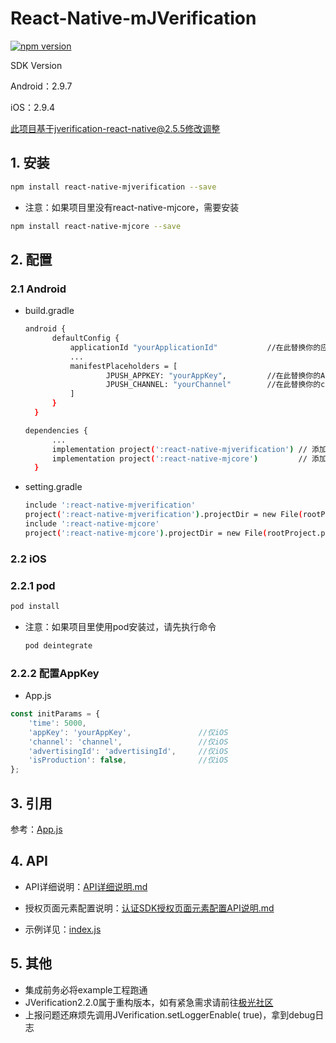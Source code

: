 # React-Native-mJVerification

[![npm version](https://badge.fury.io/js/react-native-mjverification.svg)](https://badge.fury.io/js/react-native-mjverification)

SDK Version

Android：2.9.7

iOS：2.9.4

此项目基于jverification-react-native@2.5.5修改调整

## 1. 安装

```sh
npm install react-native-mjverification --save
```

* 注意：如果项目里没有react-native-mjcore，需要安装

```sh
npm install react-native-mjcore --save
```

## 2. 配置

### 2.1 Android

* build.gradle

  ```sh
  android {
        defaultConfig {
            applicationId "yourApplicationId"           //在此替换你的应用包名
            ...
            manifestPlaceholders = [
                    JPUSH_APPKEY: "yourAppKey",         //在此替换你的APPKey
                    JPUSH_CHANNEL: "yourChannel"        //在此替换你的channel
            ]
        }
    }
  ```

  ```sh
  dependencies {
        ...
        implementation project(':react-native-mjverification') // 添加 jverification 依赖
        implementation project(':react-native-mjcore')         // 添加 jcore 依赖
    }
  ```

* setting.gradle

  ```sh
  include ':react-native-mjverification'
  project(':react-native-mjverification').projectDir = new File(rootProject.projectDir, '../node_modules/react-native-mjverification/android')
  include ':react-native-mjcore'
  project(':react-native-mjcore').projectDir = new File(rootProject.projectDir, '../node_modules/react-native-mjcore/android')
  ```

### 2.2 iOS

### 2.2.1 pod

```sh
pod install
```

* 注意：如果项目里使用pod安装过，请先执行命令

  ```sh
  pod deintegrate
  ```
  
### 2.2.2 配置AppKey

* App.js

```js
const initParams = {
    'time': 5000,
    'appKey': 'yourAppKey',               //仅iOS
    'channel': 'channel',                 //仅iOS
    'advertisingId': 'advertisingId',     //仅iOS
    'isProduction': false,                //仅iOS
};
```

## 3. 引用

参考：[App.js](https://github.com/bashen1/react-native-mjverification/tree/master/example/App.js)

## 4. API

+ API详细说明：[API详细说明.md](https://github.com/bashen1/react-native-mjverification/blob/master/API%E8%AF%A6%E7%BB%86%E8%AF%B4%E6%98%8E.md) 

+ 授权页面元素配置说明：[认证SDK授权页面元素配置API说明.md](https://github.com/bashen1/react-native-mjverification/blob/master/%E8%AE%A4%E8%AF%81SDK%E6%8E%88%E6%9D%83%E9%A1%B5%E9%9D%A2%E5%85%83%E7%B4%A0%E9%85%8D%E7%BD%AEAPI%E8%AF%B4%E6%98%8E.md)

+ 示例详见：[index.js](https://github.com/bashen1/react-native-mjverification/tree/master/index.js)

## 5.  其他

* 集成前务必将example工程跑通
* JVerification2.2.0属于重构版本，如有紧急需求请前往[极光社区](https://community.jiguang.cn/c/question)
* 上报问题还麻烦先调用JVerification.setLoggerEnable( true)，拿到debug日志

